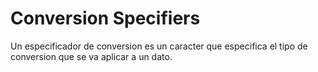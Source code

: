 # Conversion Specifiers

Un especificador de conversion es un caracter que especifica el tipo de conversion que se va aplicar a un dato.
